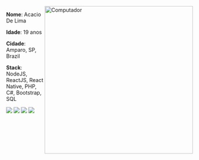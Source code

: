 <img src="https://raw.githubusercontent.com/MicaelliMedeiros/micaellimedeiros/master/image/computer-illustration.png" min-width="400px" max-width="400px" width="400px" align="right" alt="Computador">

<p align="left">
  <strong>Nome</strong>: Acacio De Lima 
</p>
<p align="left">
  <strong>Idade</strong>: 19 anos
</p>
<p align="left">
  <strong>Cidade</strong>: Amparo, SP, Brazil
</p>
<p align="left">
  <strong>Stack</strong>: NodeJS, ReactJS, React Native, PHP, C#, Bootstrap, SQL
</p>

<p align="left">
  <a href="https://www.instagram.com/acaciolima12/" alt="Instagram">
  <img src="https://img.shields.io/badge/-Instagram-DF0174?style=flat-square&labelColor=DF0174&logo=instagram&logoColor=white"></a>

  <a href="https://www.twitch.tv/limazia" alt="Twitch">
  <img src="https://img.shields.io/badge/-Twitch-6441a5?style=flat-square&labelColor=DF0174&logo=twitch&logoColor=white"/></a>

  <a href="mailto:limadeacacio@gmail.com" alt="Gmail">
  <img src="https://img.shields.io/badge/-Gmail-FF0000?style=flat-square&labelColor=FF0000&logo=gmail&logoColor=white&"/></a>

  <a href="#" alt="Facebook">
  <img src="https://img.shields.io/badge/-Facebook-3b5998?style=flat-square&labelColor=3b5998&logo=facebook&logoColor=white"/></a>
</p>
